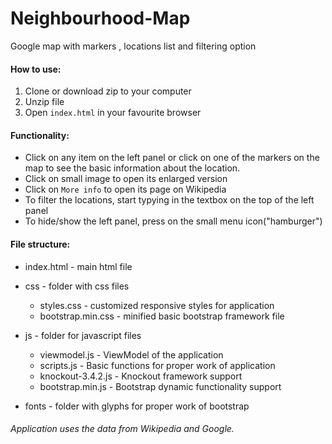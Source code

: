 # Neighbourhood-Map
Google map with markers , locations list and filtering option

#### How to use:
1. Clone or download zip to your computer
2. Unzip file
3. Open `index.html` in your favourite browser

#### Functionality:
* Click on any item on the left panel or click on one of the markers on the map to see the basic information about the location.
* Click on small image to open its enlarged version
* Click on `More info` to open its page on Wikipedia
* To filter the locations, start typying in the textbox on the top of the left panel
* To hide/show the left panel, press on the small menu icon("hamburger")

#### File structure:
* index.html - main html file
* css - folder with css files
  * styles.css - customized responsive styles for application
  * bootstrap.min.css - minified basic bootstrap framework file
  
* js - folder for javascript files
  * viewmodel.js - ViewModel of the application
  * scripts.js - Basic functions for proper work of application
  * knockout-3.4.2.js - Knockout framework support
  * bootstrap.min.js - Bootstrap dynamic functionality support
  
* fonts - folder with glyphs for proper work of bootstrap

###### Application uses the data from Wikipedia and Google.

